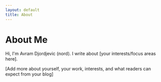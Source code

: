 ```yaml
---
layout: default
title: About
---
```


# About Me

Hi, I'm Avram Djordjevic (nord). I write about [your interests/focus areas here].

[Add more about yourself, your work, interests, and what readers can expect from your blog] 